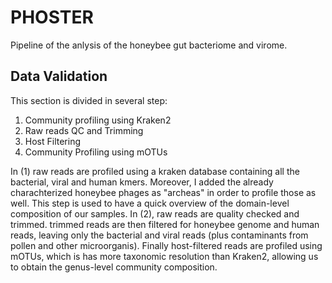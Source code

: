 # PHOSTER
Pipeline of the anlysis of the honeybee gut bacteriome and virome.

## Data Validation

This section is divided in several step:

1. Community profiling using Kraken2
2. Raw reads QC and Trimming
3. Host Filtering
4. Community Profiling using mOTUs
 
In (1) raw reads are profiled using a kraken database containing all the bacterial, viral and human kmers. Moreover, I added the already charachterized honeybee phages as "archeas" in order to profile those as well. This step is used to have a quick overview of the domain-level composition of our samples. In (2), raw reads are quality checked and trimmed. trimmed reads are then filtered for honeybee genome and human reads, leaving only the bacterial and viral reads (plus contaminants from pollen and other microorganis). Finally host-filtered reads are profiled using mOTUs, which is has more taxonomic resolution than Kraken2, allowing us to obtain the genus-level community composition.
